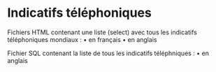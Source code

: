 # Indicatifs téléphoniques

Fichiers HTML contenant une liste (select) avec tous les indicatifs téléphoniques mondiaux :
• en français
• en anglais

Fichier SQL contenant la liste de tous les indicatifs téléphniques :
• en anglais
